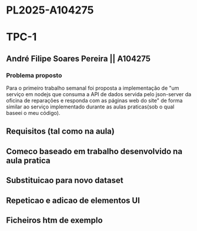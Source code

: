 # PL2025-A104275
# TPC-1
## André Filipe Soares Pereira || A104275

### Problema proposto
Para o primeiro trabalho semanal foi proposta a implementação de "um serviço em nodejs que consuma a API de dados servida pelo json-server da oficina de reparações e responda com as páginas web do site"
de forma similar ao serviço implementado durante as aulas praticas(sob o qual baseei o meu código).

## Requisitos (tal como na aula)

## Comeco baseado em trabalho desenvolvido na aula pratica

## Substituicao para novo dataset

## Repeticao e adicao de elementos UI

## Ficheiros htm de exemplo
